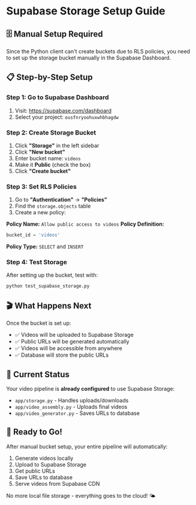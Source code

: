 # Supabase Storage Setup Guide

## 🗄️ **Manual Setup Required**

Since the Python client can't create buckets due to RLS policies, you need to set up the storage bucket manually in the Supabase Dashboard.

## 📋 **Step-by-Step Setup**

### **Step 1: Go to Supabase Dashboard**

1. Visit: https://supabase.com/dashboard
2. Select your project: `ousfnryoohuxwhbhagdw`

### **Step 2: Create Storage Bucket**

1. Click **"Storage"** in the left sidebar
2. Click **"New bucket"**
3. Enter bucket name: `videos`
4. Make it **Public** (check the box)
5. Click **"Create bucket"**

### **Step 3: Set RLS Policies**

1. Go to **"Authentication"** → **"Policies"**
2. Find the `storage.objects` table
3. Create a new policy:

**Policy Name:** `Allow public access to videos`
**Policy Definition:**

```sql
bucket_id = 'videos'
```

**Policy Type:** `SELECT` and `INSERT`

### **Step 4: Test Storage**

After setting up the bucket, test with:

```bash
python test_supabase_storage.py
```

## 🎬 **What Happens Next**

Once the bucket is set up:

- ✅ Videos will be uploaded to Supabase Storage
- ✅ Public URLs will be generated automatically
- ✅ Videos will be accessible from anywhere
- ✅ Database will store the public URLs

## 🔧 **Current Status**

Your video pipeline is **already configured** to use Supabase Storage:

- `app/storage.py` - Handles uploads/downloads
- `app/video_assembly.py` - Uploads final videos
- `app/video_generator.py` - Saves URLs to database

## 🚀 **Ready to Go!**

After manual bucket setup, your entire pipeline will automatically:

1. Generate videos locally
2. Upload to Supabase Storage
3. Get public URLs
4. Save URLs to database
5. Serve videos from Supabase CDN

No more local file storage - everything goes to the cloud! 🌤️

